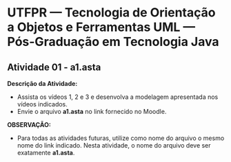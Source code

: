 # UTFPR — Tecnologia de Orientação a Objetos e Ferramentas UML — Pós-Graduação em Tecnologia Java

## Atividade 01 - a1.asta

**Descrição da Atividade:**
- Assista os vídeos 1, 2 e 3 e desenvolva a modelagem apresentada nos vídeos indicados.
- Envie o arquivo **a1.asta** no link fornecido no Moodle.  

**OBSERVAÇÃO:** 
- Para todas as atividades futuras, utilize como nome do arquivo o mesmo nome do link indicado. Nesta atividade, o nome do arquivo deve ser exatamente **a1.asta**.
